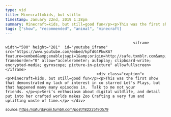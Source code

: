 ```yaml
---
type: vid
title: Minecraft=kids, but still=
timestamp: January 22nd, 2019 1:38pm
summary: Minecraft=kids, but still=good fun</p><p>This was the first show that demonstrated my lack of interest in co starred Let's Plays, but that happened man
tags: ["show", "recommended", "animal", "minecraft]
---
```


                
                
                
                
                
                
                
                
                                                            <iframe width="500" height="281"  id="youtube_iframe" src="https://www.youtube.com/embed/kpTdG4PkwXA?feature=oembed&amp;enablejsapi=1&amp;origin=http://safe.txmblr.com&amp;wmode=opaque" frameborder="0" allow="accelerometer; autoplay; clipboard-write; encrypted-media; gyroscope; picture-in-picture" allowfullscreen></iframe>                    
                                            <div class="caption"><p>Minecraft=kids, but still=good fun</p><p>This was the first show that demonstrated my lack of interest in co starred Let's Plays, but that happened many many episodes in.  Talk to me not your friends. </p><p>Seri’s enthusiasm about digital wildlife, and detail put into her crafted worlds makes Zoo Crafting a very fun and uplifting waste of time.</p> </div>
                                                    
<small>source: https://saturdayxiii.tumblr.com/post/182225190579</small>